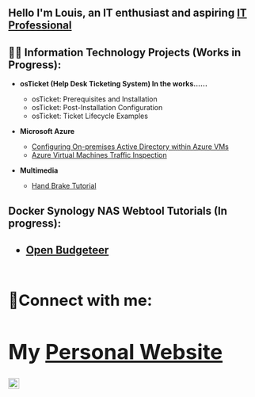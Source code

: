 <h2>Hello I'm Louis, an IT enthusiast and aspiring <a href="https://www.linkedin.com/in/louisperez1978/">IT Professional</a></h2>

<h2>👨‍💻 Information Technology Projects (Works in Progress):</h2>

- <b>osTicket (Help Desk Ticketing System) In the works......</b>
  - osTicket: Prerequisites and Installation
  - osTicket: Post-Installation Configuration
  - osTicket: Ticket Lifecycle Examples
  
- <b>Microsoft Azure</b>
  - [Configuring On-premises Active Directory within Azure VMs](https://github.com/presicion25/Active-Directory-Configuration/blob/ba179ad59c32037972597371f3f31f61fc6277f1/README.md)
  - [Azure Virtual Machines Traffic Inspection](https://github.com/presicion25/Azure-Networks-and-Protocols)

- <b>Multimedia</b>
  -  [Hand Brake Tutorial](https://github.com/presicion25/Hand-Brake)

<h2>Docker Synology NAS Webtool Tutorials (In progress):<h2>
  
- <b>[Open Budgeteer](https://github.com/presicion25/open-budgeteer.git)<b>
  <br />
  <br />
   
<h2>🤳Connect with me:</h2>

<h1>My <a href="https://exemplarysecurity.com/">Personal Website</a></h1>

[<img align="left" alt="Louis | LinkedIn" width="22px" src="https://cdn.jsdelivr.net/npm/simple-icons@v3/icons/linkedin.svg" />][linkedin]




[linkedin]: https://www.linkedin.com/in/louisperez1978/
